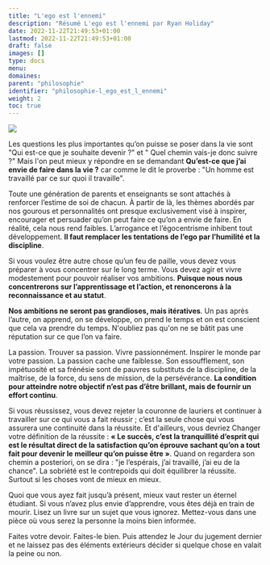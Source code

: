 ```yaml
---
title: "L'ego est l'ennemi"
description: "Résumé L'ego est l'ennemi par Ryan Holiday"
date: 2022-11-22T21:49:53+01:00
lastmod: 2022-11-22T21:49:53+01:00
draft: false
images: []
type: docs
menu:
domaines:
parent: "philosophie"
identifier: "philosophie-l_ego_est_l_ennemi"
weight: 2
toc: true
---
```


<a href="https://www.amazon.fr/gp/product/2379350353?ie=UTF8&psc=1&linkCode=li2&tag=blog-straumat-21&linkId=4a94b834e7ac2624bcac07d4d5b26a8d&language=fr_FR&ref_=as_li_ss_il" target="_blank"><img border="0" src="//ws-eu.amazon-adsystem.com/widgets/q?_encoding=UTF8&ASIN=2379350353&Format=_SL160_&ID=AsinImage&MarketPlace=FR&ServiceVersion=20070822&WS=1&tag=blog-straumat-21&language=fr_FR" ></a><img src="https://ir-fr.amazon-adsystem.com/e/ir?t=blog-straumat-21&language=fr_FR&l=li2&o=8&a=2379350353" width="1" height="1" border="0" alt="" style="border:none !important; margin:0px !important;" />

Les questions les plus importantes qu’on puisse se poser dans la vie sont "Qui est-ce que je souhaite devenir ?" et "
Quel chemin vais-je donc suivre ?" Mais l'on peut mieux y répondre en se demandant **Qu’est-ce que j’ai envie de faire
dans la vie ?** car comme le dit le proverbe : "Un homme est travaillé par ce sur quoi il travaille".

Toute une génération de parents et enseignants se sont attachés à renforcer l’estime de soi de chacun. À partir de là,
les thèmes abordés par nos gourous et personnalités ont presque exclusivement visé à inspirer, encourager et persuader
qu’on peut faire ce qu’on a envie de faire. En réalité, cela nous rend faibles. L’arrogance et l’égocentrisme inhibent
tout développement. **Il faut remplacer les tentations de l’ego par l’humilité et la discipline**.

Si vous voulez être autre chose qu’un feu de paille, vous devez vous préparer à vous concentrer sur le long terme. Vous
devez agir et vivre modestement pour pouvoir réaliser vos ambitions. **Puisque nous nous concentrerons sur
l’apprentissage et l’action, et renoncerons à la reconnaissance et au statut**.

**Nos ambitions ne seront pas grandioses, mais itératives**. Un pas après l’autre, on apprend, on se développe, on prend
le temps et on est conscient que cela va prendre du temps. N'oubliez pas qu'on ne se bâtit pas une réputation sur ce que
l’on va faire.

La passion. Trouver sa passion. Vivre passionnément. Inspirer le monde par votre passion. La passion cache une
faiblesse. Son essoufflement, son impétuosité et sa frénésie sont de pauvres substituts de la discipline, de la
maîtrise, de la force, du sens de mission, de la persévérance. **La condition pour atteindre notre objectif n’est pas
d’être brillant, mais de fournir un effort continu**.

Si vous réussissez, vous devez rejeter la couronne de lauriers et continuer à travailler sur ce qui vous a fait réussir
; c’est la seule chose qui vous assurera une continuité dans la réussite. Et d'ailleurs, vous devriez Changer votre
définition de la réussite : **« Le succès, c’est la tranquillité d’esprit qui est le résultat direct de la
satisfaction qu’on éprouve sachant qu’on a tout fait pour devenir le meilleur qu’on puisse être »**. Quand on regardera
son chemin a posteriori, on se dira : "je l’espérais, j’ai travaillé, j’ai eu de la chance". La sobriété est le
contrepoids qui doit équilibrer la réussite. Surtout si les choses vont de mieux en mieux.

Quoi que vous ayez fait jusqu’à présent, mieux vaut rester un éternel étudiant. Si vous n’avez plus envie d’apprendre,
vous êtes déjà en train de mourir. Lisez un livre sur un sujet que vous ignorez. Mettez-vous dans une pièce où vous
serez la personne la moins bien informée.

Faites votre devoir. Faites-le bien. Puis attendez le Jour du jugement dernier et ne laissez pas des éléments extérieurs
décider si quelque chose en valait la peine ou non.